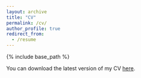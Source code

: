```yaml
---
layout: archive
title: "CV"
permalink: /cv/
author_profile: true
redirect_from:
  - /resume
---
```


{% include base_path %}

You can download the latest version of my CV [here](https://pmasae.github.io/papers/PFMS_CV_202405.pdf).

